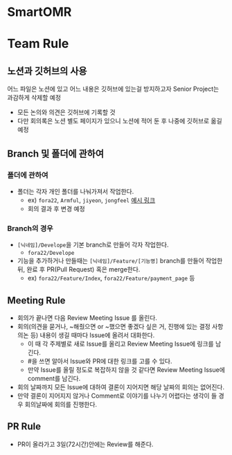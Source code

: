 # SmartOMR

# Team Rule
## 노션과 깃허브의 사용
어느 파일은 노션에 있고 어느 내용은 깃허브에 있는걸 방지하고자 Senior Project는 과감하게 삭제할 예정
- 모든 논의와 의견은 깃허브에 기록할 것
- 다만 회의록은 노션 별도 페이지가 있으니 노션에 적어 둔 후 나중에 깃허브로 옮길 예정

## Branch 및 폴더에 관하여
### 폴더에 관하여
- 폴더는 각자 개인 폴더를 나눠가져서 작업한다.
  - ex) `fora22`, `Armful`, `jiyeon`, `jongfeel` [예시 링크](https://github.com/JEoN-Ha/Senior-Project)
  - 회의 결과 후 변경 예정
### Branch의 경우
- `[닉네임]/Develope`을 기본 branch로 만들어 각자 작업한다.
  - `fora22/Develope`
- 기능을 추가하거나 만들때는 `[닉네임]/Feature/[기능명]` branch를 만들어 작업한 뒤, 완료 후 PR(Pull Request) 혹은 merge한다.
  - ex) `fora22/Feature/Index`, `fora22/Feature/payment_page` 등

## Meeting Rule
- 회의가 끝나면 다음 Review Meeting Issue 를 올린다.
- 회의(의견을 묻거나, ~해줬으면 or ~했으면 좋겠다 싶은 거, 진행에 있는 결정 사항 의논 등) 내용이 생길 때마다 Issue에 올려서 대화한다.
  - 이 때 각 주제별로 새로 Issue를 올리고 Review Meeting Issue에 링크를 남긴다.
  - #을 쓰면 알아서 Issue와 PR에 대한 링크를 고를 수 있다.
  - 만약 Issue를 올릴 정도로 복잡하지 않을 것 같다면 Review Meeting Issue에 comment를 남긴다.
- 회의 날짜까지 모든 Issue에 대하여 결론이 지어지면 해당 날짜의 회의는 없어진다.
- 만약 결론이 지어지지 않거나 Comment로 이야기를 나누기 어렵다는 생각이 들 경우 회의날짜에 회의를 진행한다.

## PR Rule
- PR이 올라가고 3일(72시간)안에는 Review를 해준다.
